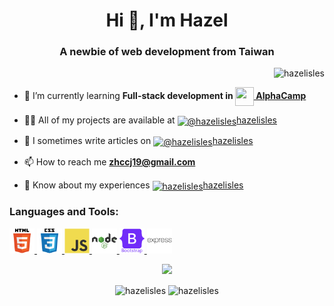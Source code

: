 

<!--**hazelisles/hazelisles** is a ✨ _special_ ✨ repository because its `README.md` (this file) appears on your GitHub profile.-->

<h1 align="center">Hi 👋, I'm Hazel</h1>
<h3 align="center">A newbie of web development from Taiwan</h3><p align="right"><img src="https://komarev.com/ghpvc/?username=hazelisles&label=Profile%20views&color=0e75b6&style=plastic" alt="hazelisles" /></p>


- 🌱 I’m currently learning **Full-stack development in [<img align="center" src="https://avatars.githubusercontent.com/u/8667311?s=200&v=4" height="30" width="30" /> AlphaCamp](https://tw.alphacamp.co/)**

- 👨‍💻 All of my projects are available at <a href="https://github.com/hazelisles" target="blank"><img align="center" src="https://img.icons8.com/material-outlined/96/000000/github.png" alt="@hazelisles" height="30" width="30" />hazelisles</a>

- 📝 I sometimes write articles on <a href="https://hazelisles.medium.com/" target="blank"><img align="center" src="https://img.icons8.com/ios-glyphs/90/000000/medium-monogram.png" alt="@hazelisles" height="30" width="30" />hazelisles</a>

- 📫 How to reach me **zhccj19@gmail.com**

- 📄 Know about my experiences <a href="https://linkedin.com/in/hazelisles/" target="blank"><img align="center" src="https://img.icons8.com/fluent/96/000000/linkedin.png" alt="hazelisles" height="30" width="30" />hazelisles</a>


<h3 align="left">Languages and Tools:</h3>

<p align="left"> <a href="https://www.w3.org/html/" target="_blank"> <img src="https://raw.githubusercontent.com/devicons/devicon/master/icons/html5/html5-original-wordmark.svg" alt="html5" width="40" height="40"/> </a> <a href="https://www.w3schools.com/css/" target="_blank"> <img src="https://raw.githubusercontent.com/devicons/devicon/master/icons/css3/css3-original-wordmark.svg" alt="css3" width="40" height="40"/> </a> <a href="https://developer.mozilla.org/en-US/docs/Web/JavaScript" target="_blank"> <img src="https://raw.githubusercontent.com/devicons/devicon/master/icons/javascript/javascript-original.svg" alt="javascript" width="40" height="40"/> </a> <a href="https://nodejs.org" target="_blank"> <img src="https://raw.githubusercontent.com/devicons/devicon/master/icons/nodejs/nodejs-original-wordmark.svg" alt="nodejs" width="40" height="40"/> </a> <a href="https://getbootstrap.com" target="_blank"> <img src="https://raw.githubusercontent.com/devicons/devicon/master/icons/bootstrap/bootstrap-plain-wordmark.svg" alt="bootstrap" width="40" height="40"/> </a>  <a href="https://expressjs.com" target="_blank"> <img src="https://raw.githubusercontent.com/devicons/devicon/master/icons/express/express-original-wordmark.svg" alt="express" width="40" height="40"/> </a> </p>


<p align="center"><img src="https://github-readme-stats.vercel.app/api?username=hazelisles&theme=tokyonight"></p>

<p align="center"><img align="center" src="https://github-readme-stats.vercel.app/api/top-langs?username=hazelisles&show_icons=true&locale=en&theme=algolia&layout=compact" alt="hazelisles" /> <img align="center" src="https://github-readme-streak-stats.herokuapp.com/?user=hazelisles&theme=radical" alt="hazelisles" /></p>
